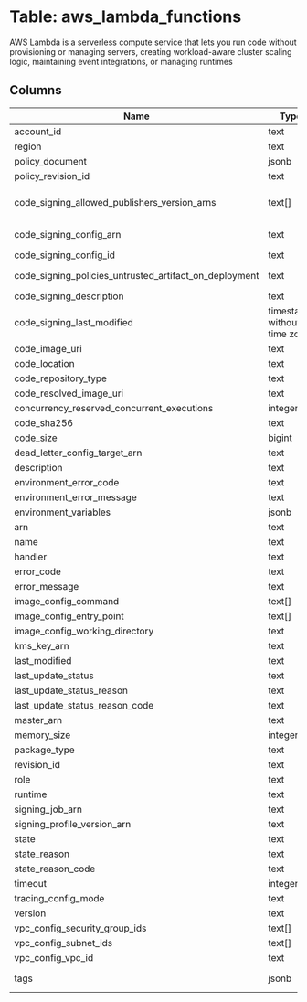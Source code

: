 
# Table: aws_lambda_functions
AWS Lambda is a serverless compute service that lets you run code without provisioning or managing servers, creating workload-aware cluster scaling logic, maintaining event integrations, or managing runtimes
## Columns
| Name        | Type           | Description  |
| ------------- | ------------- | -----  |
|account_id|text|The AWS Account ID of the resource.|
|region|text|The AWS Region of the resource.|
|policy_document|jsonb|The resource-based policy.|
|policy_revision_id|text|A unique identifier for the current revision of the policy.|
|code_signing_allowed_publishers_version_arns|text[]|The Amazon Resource Name (ARN) for each of the signing profiles. A signing profile defines a trusted user who can sign a code package.|
|code_signing_config_arn|text|The Amazon Resource Name (ARN) of the Code signing configuration.|
|code_signing_config_id|text|Unique identifier for the Code signing configuration.|
|code_signing_policies_untrusted_artifact_on_deployment|text|Code signing configuration policy for deployment validation failure.|
|code_signing_description|text|Code signing configuration description.|
|code_signing_last_modified|timestamp without time zone|The date and time that the Code signing configuration was last modified, in ISO-8601 format (YYYY-MM-DDThh:mm:ss.sTZD).|
|code_image_uri|text||
|code_location|text||
|code_repository_type|text||
|code_resolved_image_uri|text||
|concurrency_reserved_concurrent_executions|integer||
|code_sha256|text||
|code_size|bigint||
|dead_letter_config_target_arn|text||
|description|text||
|environment_error_code|text||
|environment_error_message|text||
|environment_variables|jsonb||
|arn|text||
|name|text||
|handler|text||
|error_code|text||
|error_message|text||
|image_config_command|text[]||
|image_config_entry_point|text[]||
|image_config_working_directory|text||
|kms_key_arn|text||
|last_modified|text||
|last_update_status|text||
|last_update_status_reason|text||
|last_update_status_reason_code|text||
|master_arn|text||
|memory_size|integer||
|package_type|text||
|revision_id|text||
|role|text||
|runtime|text||
|signing_job_arn|text||
|signing_profile_version_arn|text||
|state|text||
|state_reason|text||
|state_reason_code|text||
|timeout|integer||
|tracing_config_mode|text||
|version|text||
|vpc_config_security_group_ids|text[]||
|vpc_config_subnet_ids|text[]||
|vpc_config_vpc_id|text||
|tags|jsonb|The function's tags (https://docs.aws.amazon.com/lambda/latest/dg/tagging.html).|
